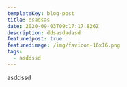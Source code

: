 ```yaml
---
templateKey: blog-post
title: dsadsas
date: 2020-09-03T09:17:17.826Z
description: ddsasdadasd
featuredpost: true
featuredimage: /img/favicon-16x16.png
tags:
  - asddssd
---
```

asddssd